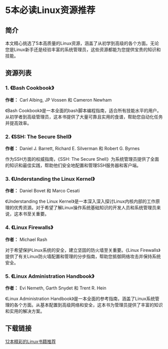 # 5本必读Linux资源推荐

## 简介

本文精心挑选了5本高质量的Linux资源，涵盖了从初学到高级的各个方面。无论您是Linux新手还是经验丰富的系统管理员，这些资源都能为您提供宝贵的知识和技能。

## 资源列表

### 1. 《Bash Cookbook》

**作者：** Carl Albing, JP Vossen 和 Cameron Newham

《Bash Cookbook》是一本全面的bash脚本编程指南，适合所有技能水平的用户。从初学者到高级管理员，这本书提供了大量可靠且实用的食谱，帮助您自动化任务并提高效率。

### 2. 《SSH: The Secure Shell》

**作者：** Daniel J. Barrett, Richard E. Silverman 和 Robert G. Byrnes

作为SSH方面的权威指南，《SSH: The Secure Shell》为系统管理员提供了全面的知识和最佳实践，帮助他们安全地配置和管理SSH服务器和客户端。

### 3. 《Understanding the Linux Kernel》

**作者：** Daniel Bovet 和 Marco Cesati

《Understanding the Linux Kernel》是一本深入深入探讨Linux内核内部的工作原理的优秀资源。对于希望了解Linux操作系统基础知识的开发人员和系统管理员来说，这本书至关重要。

### 4. 《Linux Firewalls》

**作者：** Michael Rash

对于希望保护Linux系统的安全，建立坚固的防火墙至关重要。《Linux Firewalls》提供了有关Linux防火墙配置和管理的分步指南，帮助您抵御网络攻击并保持系统安全。

### 5. 《Linux Administration Handbook》

**作者：** Evi Nemeth, Garth Snydet 和 Trent R. Hein

《Linux Administration Handbook》是一本全面的参考指南，涵盖了Linux系统管理的各个方面。从基本配置到高级网络和安全，这本书为管理员提供了丰富的知识和实用的解决方案。

## 下载链接

[12本精彩的Linux书籍推荐](https://pan.quark.cn/s/034b31a1c9d1)